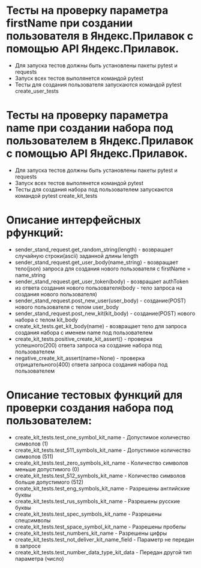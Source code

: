 ﻿# Тесты на проверку параметра firstName при создании пользователя в Яндекс.Прилавок с помощью API Яндекс.Прилавок.
- Для запуска тестов должны быть установлены пакеты pytest и requests
- Запуск всех тестов выполянется командой pytest
- Тесты для создания пользователя запускаются командой pytest create_user_tests

# Тесты на проверку параметра name при создании набора под пользователем в Яндекс.Прилавок с помощью API Яндекс.Прилавок.
- Для запуска тестов должны быть установлены пакеты pytest и requests
- Запуск всех тестов выполянется командой pytest
- Тесты для создания набора под пользователем запускаются командой pytest create_kit_tests

# Описание интерфейсных рфункций:
 - sender_stand_request.get_random_string(length) - возвращает случайную строки(ascii) заданной длины length
 - sender_stand_request.get_user_body(name_string) - возвращает тело(json) запроса для создания нового пользователя c firstName = name_string
 - sender_stand_request.get_user_token(body) - возвращает authToken из ответа создания нового пользователя(body - тело запроса на создания нового пользователя)
 - sender_stand_request.post_new_user(user_body) - создание(POST) нового пользователя с телом user_body
 - sender_stand_request.post_new_kit(kit_body) - создание(POST) нового набора с телом kit_body
 - create_kit_tests.get_kit_body(name) - возвращает тело для запроса создания набора с именем name под пользователем
 - create_kit_tests.positive_create_kit_assert() - проверка успешного(200) ответа запроса на создание набора под пользователем
 - negative_create_kit_assert(name=None) - проверка отрицательного(400) ответа запроса создания набора под пользователем
# Описание тестовых функций для проверки создания набора под пользователем:
- create_kit_tests.test_one_symbol_kit_name - Допустимое количество символов (1)
- create_kit_tests.test_511_symbols_kit_name - Допустимое количество символов (511)
- create_kit_tests.test_zero_symbols_kit_name - Количество символов меньше допустимого (0)
- create_kit_tests.test_512_symbols_kit_name - Количество символов больше допустимого (512)
- create_kit_tests.test_eng_symbols_kit_name - Разрешены английские буквы
- create_kit_tests.test_rus_symbols_kit_name - Разрешены русские буквы
- create_kit_tests.test_spec_symbols_kit_name - Разрешены спецсимволы
- create_kit_tests.test_space_symbol_kit_name - Разрешены пробелы
- create_kit_tests.test_numbers_kit_name - Разрешены цифры
- create_kit_tests.test_not_deliver_kit_name_field - Параметр не передан в запросе
- create_kit_tests.test_number_data_type_kit_data - Передан другой тип параметра (число)